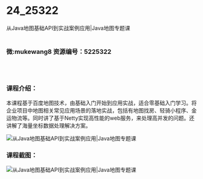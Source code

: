 # 24_25322
从Java地图基础API到实战案例应用|Java地图专题课
<br/></br>
<h3>微:mukewang8 资源编号：5225322</h3>
<br/></br>
<h3>课程介绍：</h3>
<p>本课程基于百度地图技术，由基础入门开始到应用实战，适合零基础入门学习。将企业项目中地图相关常见应用场景的落地实战，包括有地图找房、轻骑小程序、金运物流等。同时讲了基于Netty实现高性能的web服务，来处理高并发的问题。还讲解了海量坐标数据处理解决方案。</p>
<p><img src="https://www.ko996.com/wp-content/uploads/img/2022/07/1-68-300x191.png" alt="从Java地图基础API到实战案例应用|Java地图专题课"></p>
<div class="info-desc">
<h3>课程截图：</h3>
<p><img src="https://www.ko996.com/wp-content/uploads/img/2022/07/2-68.png" alt="从Java地图基础API到实战案例应用|Java地图专题课"></p>


			
</div>

